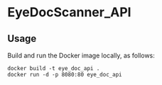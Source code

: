 # EyeDocScanner_API
## Usage

Build and run the Docker image locally, as follows:

```
docker build -t eye_doc_api .
docker run -d -p 8080:80 eye_doc_api
```